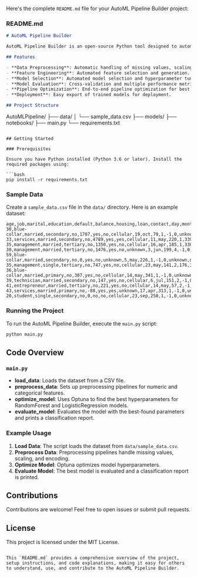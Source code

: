 Here's the complete `README.md` file for your AutoML Pipeline Builder project:

### README.md

```markdown
# AutoML Pipeline Builder

AutoML Pipeline Builder is an open-source Python tool designed to automate the process of building, evaluating, and deploying machine learning pipelines. This tool simplifies the workflow for data scientists and AI practitioners by providing a comprehensive set of features for different stages of the machine learning lifecycle.

## Features

- **Data Preprocessing**: Automatic handling of missing values, scaling of numerical features, and encoding of categorical features.
- **Feature Engineering**: Automated feature selection and generation.
- **Model Selection**: Automated model selection and hyperparameter tuning using Optuna.
- **Model Evaluation**: Cross-validation and multiple performance metrics.
- **Pipeline Optimization**: End-to-end pipeline optimization for best performance.
- **Deployment**: Easy export of trained models for deployment.

## Project Structure

```
AutoMLPipeline/
├── data/
│   └── sample_data.csv
├── models/
├── notebooks/
├── main.py
└── requirements.txt
```

## Getting Started

### Prerequisites

Ensure you have Python installed (Python 3.6 or later). Install the required packages using:

```bash
pip install -r requirements.txt
```

### Sample Data

Create a `sample_data.csv` file in the `data/` directory. Here is an example dataset:

```csv
age,job,marital,education,default,balance,housing,loan,contact,day,month,duration,campaign,pdays,previous,poutcome,target
30,blue-collar,married,secondary,no,1787,yes,no,cellular,19,oct,79,1,-1,0,unknown,no
33,services,married,secondary,no,4789,yes,yes,cellular,11,may,220,1,339,4,failure,yes
35,management,married,tertiary,no,1350,yes,no,cellular,16,apr,185,1,330,1,failure,no
30,management,married,tertiary,no,1476,yes,no,unknown,3,jun,199,4,-1,0,unknown,yes
59,blue-collar,married,secondary,no,0,yes,no,unknown,5,may,226,1,-1,0,unknown,no
35,management,single,tertiary,no,747,yes,no,cellular,23,may,141,2,176,3,other,no
36,blue-collar,married,primary,no,307,yes,no,cellular,14,may,341,1,-1,0,unknown,no
39,technician,married,secondary,no,147,yes,no,cellular,6,jul,151,2,-1,0,unknown,no
41,entrepreneur,married,tertiary,no,221,yes,no,cellular,14,may,57,2,-1,0,unknown,no
43,services,married,primary,no,-88,yes,yes,unknown,17,apr,313,1,-1,0,unknown,yes
20,student,single,secondary,no,0,no,no,cellular,23,sep,250,1,-1,0,unknown,no
```

### Running the Project

To run the AutoML Pipeline Builder, execute the `main.py` script:

```bash
python main.py
```

## Code Overview

### `main.py`

- **load_data**: Loads the dataset from a CSV file.
- **preprocess_data**: Sets up preprocessing pipelines for numeric and categorical features.
- **optimize_model**: Uses Optuna to find the best hyperparameters for RandomForest and LogisticRegression models.
- **evaluate_model**: Evaluates the model with the best-found parameters and prints a classification report.

### Example Usage

1. **Load Data**: The script loads the dataset from `data/sample_data.csv`.
2. **Preprocess Data**: Preprocessing pipelines handle missing values, scaling, and encoding.
3. **Optimize Model**: Optuna optimizes model hyperparameters.
4. **Evaluate Model**: The best model is evaluated and a classification report is printed.

## Contributions

Contributions are welcome! Feel free to open issues or submit pull requests.

## License

This project is licensed under the MIT License.
```

This `README.md` provides a comprehensive overview of the project, setup instructions, and code explanations, making it easy for others to understand, use, and contribute to the AutoML Pipeline Builder.